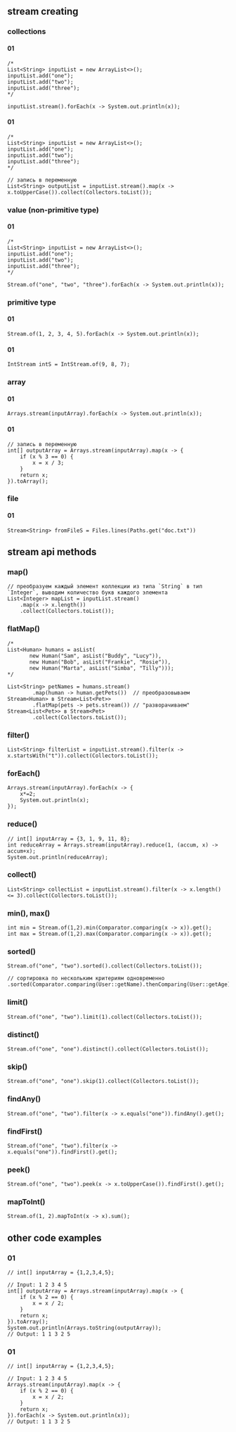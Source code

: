 ## stream creating
### collections 
#### 01
```
/*
List<String> inputList = new ArrayList<>();
inputList.add("one");
inputList.add("two");
inputList.add("three");
*/

inputList.stream().forEach(x -> System.out.println(x));
```

#### 01
```
/*
List<String> inputList = new ArrayList<>();
inputList.add("one");
inputList.add("two");
inputList.add("three");
*/

// запись в переменную
List<String> outputList = inputList.stream().map(x -> x.toUpperCase()).collect(Collectors.toList());
```

### value (non-primitive type)
#### 01
```
/*
List<String> inputList = new ArrayList<>();
inputList.add("one");
inputList.add("two");
inputList.add("three");
*/

Stream.of("one", "two", "three").forEach(x -> System.out.println(x));
```

### primitive type
#### 01
```
Stream.of(1, 2, 3, 4, 5).forEach(x -> System.out.println(x));
```

#### 01
```
IntStream intS = IntStream.of(9, 8, 7);
```

### array
#### 01
```
Arrays.stream(inputArray).forEach(x -> System.out.println(x));
```

#### 01
```
// запись в переменную
int[] outputArray = Arrays.stream(inputArray).map(x -> {
    if (x % 3 == 0) {
        x = x / 3;
    }
    return x;
}).toArray();
```

### file
#### 01
```
Stream<String> fromFileS = Files.lines(Paths.get("doc.txt"))
```


## stream api methods
### map()
```
// преобразуем каждый элемент коллекции из типа `String` в тип `Integer`, выводим количество букв каждого элемента
List<Integer> mapList = inputList.stream()
    .map(x -> x.length())
    .collect(Collectors.toList());
```

### flatMap()
```
/*
List<Human> humans = asList(
       new Human("Sam", asList("Buddy", "Lucy")),
       new Human("Bob", asList("Frankie", "Rosie")),
       new Human("Marta", asList("Simba", "Tilly")));
*/

List<String> petNames = humans.stream()
        .map(human -> human.getPets())  // преобразовываем Stream<Human> в Stream<List<Pet>>
        .flatMap(pets -> pets.stream()) // "разворачиваем" Stream<List<Pet>> в Stream<Pet>
        .collect(Collectors.toList());
```

### filter() 
```
List<String> filterList = inputList.stream().filter(x -> x.startsWith("t")).collect(Collectors.toList());
```

### forEach()
```
Arrays.stream(inputArray).forEach(x -> {
    x*=2;
    System.out.println(x);
});
```

### reduce()
```
// int[] inputArray = {3, 1, 9, 11, 8};
int reduceArray = Arrays.stream(inputArray).reduce(1, (accum, x) -> accum+x);
System.out.println(reduceArray);
```

### collect()
```
List<String> collectList = inputList.stream().filter(x -> x.length() <= 3).collect(Collectors.toList());
```

### min(), max()
```
int min = Stream.of(1,2).min(Comparator.comparing(x -> x)).get();
int max = Stream.of(1,2).max(Comparator.comparing(x -> x)).get();
```

### sorted()
```
Stream.of("one", "two").sorted().collect(Collectors.toList());
```

```
// сортировка по нескольким критериям одновременно
.sorted(Comparator.comparing(User::getName).thenComparing(User::getAge))
```

### limit()
```
Stream.of("one", "two").limit(1).collect(Collectors.toList());
```

### distinct()
```
Stream.of("one", "one").distinct().collect(Collectors.toList());
```

### skip()
```
Stream.of("one", "one").skip(1).collect(Collectors.toList());
```

### findAny()
```
Stream.of("one", "two").filter(x -> x.equals("one")).findAny().get();
```

### findFirst()
```
Stream.of("one", "two").filter(x -> x.equals("one")).findFirst().get();
```

### peek()
```
Stream.of("one", "two").peek(x -> x.toUpperCase()).findFirst().get();
```

### mapToInt()
```
Stream.of(1, 2).mapToInt(x -> x).sum();
```

## other code examples
### 01
```
// int[] inputArray = {1,2,3,4,5};

// Input: 1 2 3 4 5
int[] outputArray = Arrays.stream(inputArray).map(x -> {
    if (x % 2 == 0) {
        x = x / 2;
    }
    return x;
}).toArray();
System.out.println(Arrays.toString(outputArray));
// Output: 1 1 3 2 5
```

### 01
```
// int[] inputArray = {1,2,3,4,5};

// Input: 1 2 3 4 5
Arrays.stream(inputArray).map(x -> {
    if (x % 2 == 0) {
        x = x / 2;
    }
    return x;
}).forEach(x -> System.out.println(x));
// Output: 1 1 3 2 5
```
